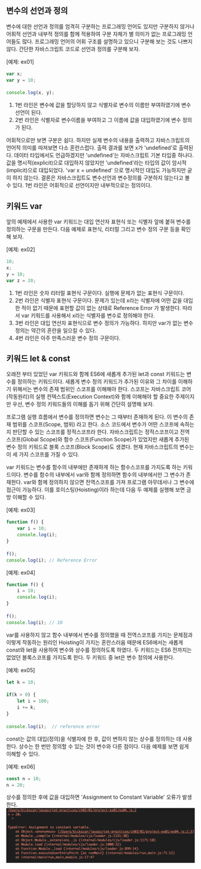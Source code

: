 ## 변수의 선언과 정의

 변수에 대한 선언과 정의를 엄격히 구분하는 프로그래밍 언어도 있지만 구분하지 않거나 어휘적 선언과 내부적 정의를 함께 적용하여 구분 자체가 별 의미가 없는 프로그래밍 언어들도 많다. 프로그래밍 언어의 어휘 구조를 설명하고 있으니 구분해 보는 것도 나쁘지 않다. 간단한 자바스크립트 코드로 선언과 정의를 구분해 보자.

\[예제: ex01\]

```javascript
var x;
var y = 10;

console.log(x, y);
```

1.  1번 라인은 변수에 값을 할당하지 않고 식별자로 변수의 이름만 부여하였기에 변수 선언이 된다.
2.  2번 라인은 식별자로 변수이름을 부여하고 그 이름에 값을 대입하였기에 변수 정의가 된다.

 어휘적으로만 보면 구분은 쉽다. 하지만 실제 변수의 내용을 출력하고 자바스크립트의 언어적 의미를 따져보면 다소 혼란스럽다. 출력 결과를 보면 x가 'undefined'로 출력된다. 데이터 타입에서도 언급하겠지만 'undefined'는 자바스크립트 기본 타입중 하나다. 값을 명시적(explicit)으로 대입하지 않았지만 'undefined'라는 타입의 값이 암시적(implicit)으로 대입되었다.
'var x = undefined' 으로 명시적인 대입도 가능하지만 굳이 하지 않는다. 결론은 자바스크립트도 변수선언과 변수정의를 구분하지 않는다고 볼 수 있다. 1번 라인은 어휘적으로 선언이지만 내부적으로는 정의이다.


## 키워드 var

앞의 예제에서 사용한 var 키워드는 대입 연산자 표현식 또는 식별자 앞에 붙혀 변수를 정의하는 구문을 만든다. 다음 예제로 표현식, 리터럴 그리고 변수 정의 구문 등을 확인해 보자.

\[예제: ex02\]

```javascript
10;
x;
y = 10;
var z = 20;
```

1.  1번 라인은 숫자 리터럴 표현식 구문이다. 실행에 문제가 없는 표현식 구문이다.
2.  2번 라인은 식별자 표현식 구문이다. 문제가 있는데 x라는 식별자에 어떤 값을 대입한 적이 없기 때문에 표현할 값이 없는 상태로 Reference Error 가 발생한다. 따라서 var 키워드를 사용해서 x라는 식별자를 변수로 정의해야 한다.
3.  3번 라인은 대입 연산자 표현식으로 변수 정의가 가능하다. 하지만 var가 없는 변수 정의는 약간의 혼란을 일으킬 수 있다.
4.  4번 라인은 아주 만족스러운 변수 정의 구문이다.


## 키워드 let & const

 오래전 부터 있었던 var 키워드와 함께 ES6에 새롭게 추가된 let과 const 키워드는 변수를 정의하는 키워드이다. 새롭게 변수 정의 키워드가 추가된 이유와 그 차이를 이해하기 위해서는 변수의 존재 범위인 스코프를 이해해야 한다. 스코프는 자바스크립트 코어(작동원리)의 실행 컨텍스트(Execution Context)와 함께 이해해야 할 중요한 주제이지만 우선, 변수 정의 키워드들의 이해를 돕기 위해 간단히 설명해 보자.

프로그램 실행 흐름에서 변수를 정의하면 변수는 그 때부터 존재하게 된다. 이 변수의 존재 범위를 스코프(Scope, 범위) 라고 한다. 소스 코드에서 변수가 어떤 스코프에 속하는 지 판단할 수 있는 스코프를 정적스코프라 한다. 자바스크립트는 정적스코프이고 전역 스코프(Global Scope)와 함수 스코프(Function Scope)가 있었지만 새롭게 추가된 변수 정의 키워드로 블록 스코프(Block Scope)도 생겼다. 현재 자바스크립트의 변수는 이 세 가지 스코프를 가질 수 있다.

var 키워드는 변수를 함수의 내부에만 존재하게 하는 함수스코프를 가지도록 하는 키워드이다. 변수를 함수의 내부에서 var와 함께 정의하면 함수의 내부에서만 그 변수가 존재한다. var와 함께 정의하지 않으면 전역스코프를 가져 프로그램 아무데서나 그 변수에 접근이 가능하다. 이를 호이스팅(Hoisting)이라 하는데 다음 두 예제를 실행해 보면 금방 이해할 수 있다.

\[예제: ex03\]

```javascript
function f() {
    var i = 10;
    console.log(i);
}

f();
console.log(i); // Reference Error

```

\[예제: ex04\]

```javascript
function f() {
    i = 10;
    console.log(i);
}

f();
console.log(i); // 10
```

var를 사용하지 않고 함수 내부에서 변수를 정의했을 때 전역스코프를 가지는 문제점과 이렇게 작동하는 원리인 Hoisting이 가지는 혼란스러움 때문에 ES6에서는 새롭게 const와 let을 사용하여 변수와 상수를 정의하도록 하였다. 두 키워드는 ES6 전까지는 없었던 블록스코프를 가지도록 한다. 두 키워드 중 let은 변수 정의에 사용한다.

\[예제: ex05\]

```javascript
let k = 10;

if(k > 0) {
    let i = 100;
    i += k;
}

console.log(i);  // reference error

```

const는 값의 대입(정의)을 식별자에 한 후, 값이 변하지 않는 상수를 정의하는 데 사용한다. 상수는 한 번만 정의할 수 있는 것이 변수와 다른 점이다. 다음 예제를 보면 쉽게 이해할 수 있다.

\[예제: ex06\]
```javascript
const n = 10;
n = 20;

```

상수를 정의한 후에 값을 대입하면 'Assignment to Constant Variable' 오류가 발생한다.
![8f452804e2d4e52f0ee8ab6721865653.png](../../_resources/8f452804e2d4e52f0ee8ab6721865653.png)